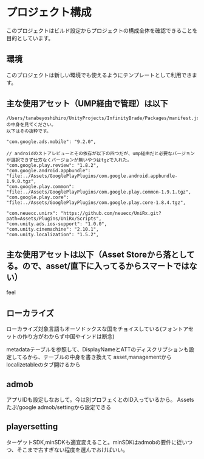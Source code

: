 # プロジェクト構成

このプロジェクトはビルド設定からプロジェクトの構成全体を確認できることを目的としています。

## 環境

このプロジェクトは新しい環境でも使えるようにテンプレートとして利用できます。

## 主な使用アセット（UMP経由で管理）は以下
    /Users/tanabeyoshihiro/UnityProjects/InfinityBrade/Packages/manifest.jsonの中身を見てください。
    以下はその抜粋です。

    "com.google.ads.mobile": "9.2.0",

    // androidのストアレビューとその依存が以下の四つだが、ump経由だと必要なバージョンが選択できず仕方なくバージョンが無いやつはtgzで入れた。
    "com.google.play.review": "1.8.2",
    "com.google.android.appbundle": "file:../Assets/GooglePlayPlugins/com.google.android.appbundle-1.9.0.tgz",
    "com.google.play.common": "file:../Assets/GooglePlayPlugins/com.google.play.common-1.9.1.tgz",
    "com.google.play.core": "file:../Assets/GooglePlayPlugins/com.google.play.core-1.8.4.tgz",

    "com.neuecc.unirx": "https://github.com/neuecc/UniRx.git?path=Assets/Plugins/UniRx/Scripts",
    "com.unity.ads.ios-support": "1.0.0",
    "com.unity.cinemachine": "2.10.1",
    "com.unity.localization": "1.5.2",


## 主な使用アセットは以下（Asset Storeから落としてる。ので、asset/直下に入ってるからスマートではない）
feel

## ローカライズ
ローカライズ対象言語もオーソドックスな国をチョイスしている(フォントアセットの作り方がわからず中国やインドは断念)

metadataテーブルを参照して、DisplayNameとATTのディスクリプションも設定してるから、テーブルの中身を書き換えて
asset,managementからlocalizetableのタブ開けるから

## admob
アプリIDも設定しなおして。今は別プロフェくとのID入っているから。
Assetsたぶ/google admob/settingから設定できる

## playersetting
ターゲットSDK,minSDKも適宜変えること。minSDKはadmobの要件に従いつつ、そこまで古すぎない程度を選んでおけばいい。
